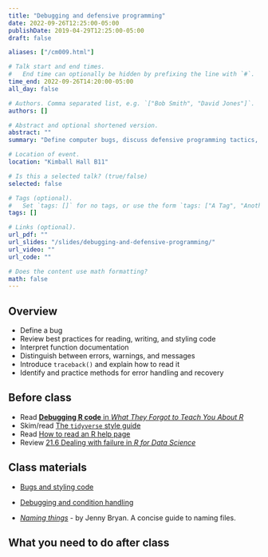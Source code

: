 ```yaml
---
title: "Debugging and defensive programming"
date: 2022-09-26T12:25:00-05:00
publishDate: 2019-04-29T12:25:00-05:00
draft: false

aliases: ["/cm009.html"]

# Talk start and end times.
#   End time can optionally be hidden by prefixing the line with `#`.
time_end: 2022-09-26T14:20:00-05:00
all_day: false

# Authors. Comma separated list, e.g. `["Bob Smith", "David Jones"]`.
authors: []

# Abstract and optional shortened version.
abstract: ""
summary: "Define computer bugs, discuss defensive programming tactics, and practice troubleshooting scripts."

# Location of event.
location: "Kimball Hall B11"

# Is this a selected talk? (true/false)
selected: false

# Tags (optional).
#   Set `tags: []` for no tags, or use the form `tags: ["A Tag", "Another Tag"]` for one or more tags.
tags: []

# Links (optional).
url_pdf: ""
url_slides: "/slides/debugging-and-defensive-programming/"
url_video: ""
url_code: ""

# Does the content use math formatting?
math: false
---
```




## Overview

* Define a bug
* Review best practices for reading, writing, and styling code
* Interpret function documentation
* Distinguish between errors, warnings, and messages
* Introduce `traceback()` and explain how to read it
* Identify and practice methods for error handling and recovery

## Before class

* Read [**Debugging R code** in *What They Forgot to Teach You About R*](https://rstats.wtf/debugging-r-code.html)
* Skim/read [The `tidyverse` style guide](http://style.tidyverse.org/)
* Read [How to read an R help page](http://socviz.co/appendix.html#how-to-read-an-r-help-page)
* Review [21.6 Dealing with failure in *R for Data Science*](http://r4ds.had.co.nz/iteration.html#dealing-with-failure)

## Class materials

* [Bugs and styling code](/notes/style-guide/)
* [Debugging and condition handling](/notes/condition-handling/)

* [*Naming things*](http://www2.stat.duke.edu/~rcs46/lectures_2015/01-markdown-git/slides/naming-slides/naming-slides.pdf) - by Jenny Bryan. A concise guide to naming files.

## What you need to do after class
